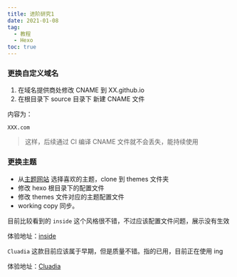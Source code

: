 ```yaml
---
title: 进阶研究1
date: 2021-01-08
tag:
  - 教程
  - Hexo
toc: true
---
```


### 更换自定义域名

1. 在域名提供商处修改 CNAME 到 XX.github.io
2. 在根目录下 source 目录下 新建 CNAME 文件

内容为：

```
XXX.com
```

> 这样，后续通过 CI 编译 CNAME 文件就不会丢失，能持续使用

### 更换主题

- 从[主题网站](https://hexo.io/themes/) 选择喜欢的主题，clone 到 themes 文件夹
- 修改 hexo 根目录下的配置文件
- 修改 themes 文件对应的主题配置文件
- working copy 同步。

目前比较看到的
`inside` 这个风格很不错，不过应该配置文件问题，展示没有生效

体验地址：[inside](https://github.com/ikeq/hexo-theme-inside)

`Cluadia` 这款目前应该属于早期，但是质量不错。指的已用，目前正在使用 ing

体验地址：[Cluadia](https://github.com/Haojen/hexo-theme-Claudia)
